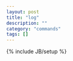 ```yaml
---
layout: post
title: "log"
description: ""
category: "commands"
tags: []
---
```

{% include JB/setup %}

